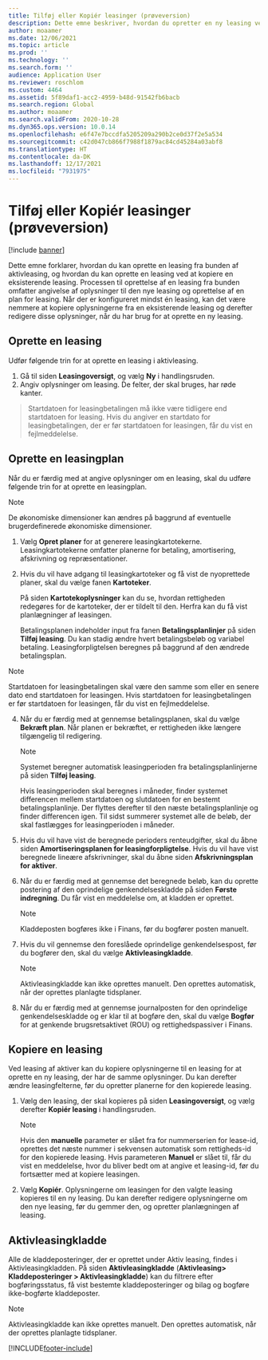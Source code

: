 ```yaml
---
title: Tilføj eller Kopiér leasinger (prøveversion)
description: Dette emne beskriver, hvordan du opretter en ny leasing ved at angive oplysninger om den i aktivleasing eller ved at kopiere oplysninger fra en eksisterende leasing.
author: moaamer
ms.date: 12/06/2021
ms.topic: article
ms.prod: ''
ms.technology: ''
ms.search.form: ''
audience: Application User
ms.reviewer: roschlom
ms.custom: 4464
ms.assetid: 5f89daf1-acc2-4959-b48d-91542fb6bacb
ms.search.region: Global
ms.author: moaamer
ms.search.validFrom: 2020-10-28
ms.dyn365.ops.version: 10.0.14
ms.openlocfilehash: e6f47e7bccdfa5205209a290b2ce0d37f2e5a534
ms.sourcegitcommit: c42d047cb866f7988f1879ac84cd45284a03abf8
ms.translationtype: HT
ms.contentlocale: da-DK
ms.lasthandoff: 12/17/2021
ms.locfileid: "7931975"
---
```

# <a name="add-or-copy-leases-preview"></a>Tilføj eller Kopiér leasinger (prøveversion)

[!include [banner](../includes/banner.md)]

Dette emne forklarer, hvordan du kan oprette en leasing fra bunden af aktivleasing, og hvordan du kan oprette en leasing ved at kopiere en eksisterende leasing. Processen til oprettelse af en leasing fra bunden omfatter angivelse af oplysninger til den nye leasing og oprettelse af en plan for leasing. Når der er konfigureret mindst én leasing, kan det være nemmere at kopiere oplysningerne fra en eksisterende leasing og derefter redigere disse oplysninger, når du har brug for at oprette en ny leasing.

## <a name="create-a-lease"></a>Oprette en leasing

Udfør følgende trin for at oprette en leasing i aktivleasing.

1. Gå til siden **Leasingoversigt**, og vælg **Ny** i handlingsruden.
2. Angiv oplysninger om leasing. De felter, der skal bruges, har røde kanter.

> Startdatoen for leasingbetalingen må ikke være tidligere end startdatoen for leasing. Hvis du angiver en startdato for leasingbetalingen, der er før startdatoen for leasingen, får du vist en fejlmeddelelse.
  
## <a name="create-a-lease-schedule"></a>Oprette en leasingplan

Når du er færdig med at angive oplysninger om en leasing, skal du udføre følgende trin for at oprette en leasingplan.

> [!NOTE]
> De økonomiske dimensioner kan ændres på baggrund af eventuelle brugerdefinerede økonomiske dimensioner.

1. Vælg **Opret planer** for at generere leasingkartotekerne. Leasingkartotekerne omfatter planerne for betaling, amortisering, afskrivning og repræsentationer.
2. Hvis du vil have adgang til leasingkartoteker og få vist de nyoprettede planer, skal du vælge fanen **Kartoteker**.

    På siden **Kartotekoplysninger** kan du se, hvordan rettigheden redegøres for de kartoteker, der er tildelt til den. Herfra kan du få vist planlægninger af leasingen.

    Betalingsplanen indeholder input fra fanen **Betalingsplanlinjer** på siden **Tilføj leasing**. Du kan stadig ændre hvert betalingsbeløb og variabel betaling. Leasingforpligtelsen beregnes på baggrund af den ændrede betalingsplan.
    
> [!NOTE]
> Startdatoen for leasingbetalingen skal være den samme som eller en senere dato end startdatoen for leasingen. Hvis startdatoen for leasingbetalingen er før startdatoen for leasingen, får du vist en fejlmeddelelse. 

4. Når du er færdig med at gennemse betalingsplanen, skal du vælge **Bekræft plan**. Når planen er bekræftet, er rettigheden ikke længere tilgængelig til redigering.

    > [!NOTE]
    > Systemet beregner automatisk leasingperioden fra betalingsplanlinjerne på siden **Tilføj leasing**.
    >
    > Hvis leasingperioden skal beregnes i måneder, finder systemet differencen mellem startdatoen og slutdatoen for en bestemt betalingsplanlinje. Der flyttes derefter til den næste betalingsplanlinje og finder differencen igen. Til sidst summerer systemet alle de beløb, der skal fastlægges for leasingperioden i måneder.

5. Hvis du vil have vist de beregnede perioders renteudgifter, skal du åbne siden **Amortiseringsplanen for leasingforpligtelse**. Hvis du vil have vist beregnede lineære afskrivninger, skal du åbne siden **Afskrivningsplan for aktiver**.
6. Når du er færdig med at gennemse det beregnede beløb, kan du oprette postering af den oprindelige genkendelseskladde på siden **Første indregning**. Du får vist en meddelelse om, at kladden er oprettet.

    > [!NOTE]
    > Kladdeposten bogføres ikke i Finans, før du bogfører posten manuelt.

7. Hvis du vil gennemse den foreslåede oprindelige genkendelsespost, før du bogfører den, skal du vælge **Aktivleasingkladde**.

    > [!NOTE]
    > Aktivleasingkladde kan ikke oprettes manuelt. Den oprettes automatisk, når der oprettes planlagte tidsplaner.

8. Når du er færdig med at gennemse journalposten for den oprindelige genkendelseskladde og er klar til at bogføre den, skal du vælge **Bogfør** for at genkende brugsretsaktivet (ROU) og rettighedspassiver i Finans.

## <a name="copy-a-lease"></a>Kopiere en leasing

Ved leasing af aktiver kan du kopiere oplysningerne til en leasing for at oprette en ny leasing, der har de samme oplysninger. Du kan derefter ændre leasingfelterne, før du opretter planerne for den kopierede leasing.

1. Vælg den leasing, der skal kopieres på siden **Leasingoversigt**, og vælg derefter **Kopiér leasing** i handlingsruden.

    > [!NOTE]
    > Hvis den **manuelle** parameter er slået fra for nummerserien for lease-id, oprettes det næste nummer i sekvensen automatisk som rettigheds-id for den kopierede leasing. Hvis parameteren **Manuel** er slået til, får du vist en meddelelse, hvor du bliver bedt om at angive et leasing-id, før du fortsætter med at kopiere leasingen.

2. Vælg **Kopiér**. Oplysningerne om leasingen for den valgte leasing kopieres til en ny leasing. Du kan derefter redigere oplysningerne om den nye leasing, før du gemmer den, og opretter planlægningen af leasing.

## <a name="asset-leasing-journal"></a>Aktivleasingkladde

Alle de kladdeposteringer, der er oprettet under Aktiv leasing, findes i Aktivleasingkladden. På siden **Aktivleasingkladde** (**Aktivleasing\> Kladdeposteringer \> Aktivleasingkladde**) kan du filtrere efter bogføringsstatus, få vist bestemte kladdeposteringer og bilag og bogføre ikke-bogførte kladdeposter.

> [!NOTE]
> Aktivleasingkladde kan ikke oprettes manuelt. Den oprettes automatisk, når der oprettes planlagte tidsplaner.


[!INCLUDE[footer-include](../../includes/footer-banner.md)]
